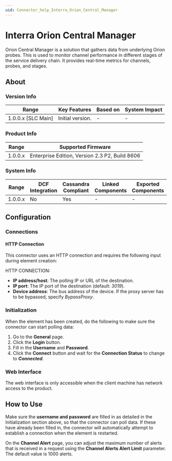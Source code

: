 ```yaml
---
uid: Connector_help_Interra_Orion_Central_Manager
---
```


# Interra Orion Central Manager

Orion Central Manager is a solution that gathers data from underlying Orion probes. This is used to monitor channel performance in different stages of the service delivery chain. It provides real-time metrics for channels, probes, and stages.

## About

### Version Info

| **Range**            | **Key Features** | **Based on** | **System Impact** |
|----------------------|------------------|--------------|-------------------|
| 1.0.0.x \[SLC Main\] | Initial version. | \-           | \-                |

### Product Info

| **Range** | **Supported Firmware**                         |
|-----------|------------------------------------------------|
| 1.0.0.x   | Enterprise Edition, Version 2.3 P2, Build 8606 |

### System Info

| **Range** | **DCF Integration** | **Cassandra Compliant** | **Linked Components** | **Exported Components** |
|-----------|---------------------|-------------------------|-----------------------|-------------------------|
| 1.0.0.x   | No                  | Yes                     | \-                    | \-                      |

## Configuration

### Connections

#### HTTP Connection

This connector uses an HTTP connection and requires the following input during element creation:

HTTP CONNECTION:

- **IP address/host**: The polling IP or URL of the destination.
- **IP port**: The IP port of the destination (default: *3019*).
- **Device address**: The bus address of the device. If the proxy server has to be bypassed, specify *BypassProxy*.

### Initialization

When the element has been created, do the following to make sure the connector can start polling data:

1.  Go to the **General** page.
2.  Click the **Login** button.
3.  Fill in the **Username** and **Password**.
4.  Click the **Connect** button and wait for the **Connection Status** to change to ***Connected***.

### Web Interface

The web interface is only accessible when the client machine has network access to the product.

## How to Use

Make sure the **username and password** are filled in as detailed in the Initialization section above, so that the connector can poll data. If these have already been filled in, the connector will automatically attempt to establish a connection when the element is restarted.

On the **Channel Alert** page, you can adjust the maximum number of alerts that is received in a request using the **Channel Alerts Alert Limit** parameter. The default value is 1000 alerts.
